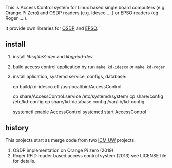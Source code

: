 This is Access Control system for Linux based single board computers (e.g. Orange Pi Zero)
and OSDP readers (e.g. Idesco ....) or EPSO readers (eg. Roger ....).

It provide own libraries for [OSDP](https://www.securityindustry.org/industry-standards/open-supervised-device-protocol/) and [EPSO](http://www.alse.ro/wp-content/uploads/2017/03/EPSO2-Protocol-v2.29-Rev.D.pdf).


## install

1. install *libsqlite3-dev* and *libgpiod-dev*
2. build access control application by run `make kd-idesco` or `make kd-roger`
3. install aplication, systemd service, configs, database:

	cp build/kd-idesco.elf /usr/local/bin/AccessControl
	
	cp share/AccessControl.service /etc/systemd/system/
	cp share/config /etc/kd-config
	cp share/kd-database config /var/lib/kd-config
	
	systemctl enable AccessControl
	systemctl start AccessControl

## history

This projects start as merge code from two [ICM UW](http://icm.edu.pl/) projects:
 1) OSDP implementation on Orange Pi zero (2019)
 2) Roger RFID reader based access control system (2013)
see LICENSE file for details.
